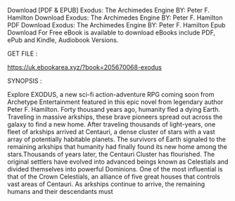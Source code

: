 Download [PDF & EPUB] Exodus: The Archimedes Engine BY: Peter F. Hamilton Download Exodus: The Archimedes Engine BY: Peter F. Hamilton PDF Download Exodus: The Archimedes Engine BY: Peter F. Hamilton Epub Download For Free eBook is available to download eBooks include PDF, ePub and Kindle, Audiobook Versions.

GET FILE :

https://uk.ebookarea.xyz/?book=205670068-exodus

SYNOPSIS : 

Explore EXODUS, a new sci-fi action-adventure RPG coming soon from Archetype Entertainment featured in this epic novel from legendary author Peter F. Hamilton. Forty thousand years ago, humanity fled a dying Earth. Traveling in massive arkships, these brave pioneers spread out across the galaxy to find a new home. After traveling thousands of light-years, one fleet of arkships arrived at Centauri, a dense cluster of stars with a vast array of potentially habitable planets. The survivors of Earth signaled to the remaining arkships that humanity had finally found its new home among the stars.Thousands of years later, the Centauri Cluster has flourished. The original settlers have evolved into advanced beings known as Celestials and divided themselves into powerful Dominions. One of the most influential is that of the Crown Celestials, an alliance of five great houses that controls vast areas of Centauri. As arkships continue to arrive, the remaining humans and their descendants must 
